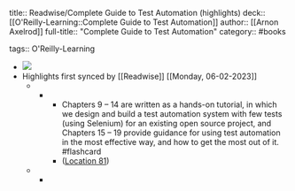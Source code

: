 title:: Readwise/Complete Guide to Test Automation (highlights)
deck:: [[O'Reilly-Learning::Complete Guide to Test Automation]]
author:: [[Arnon Axelrod]]
full-title:: "Complete Guide to Test Automation"
category:: #books

tags:: O'Reilly-Learning

- ![](https://m.media-amazon.com/images/I/618nY6mBnRL._SY160.jpg)
- Highlights first synced by [[Readwise]] [[Monday, 06-02-2023]]
	- -
		- Chapters 9 – 14 are written as a hands-on tutorial, in which we design and build a test automation system with few tests (using Selenium) for an existing open source project, and Chapters 15 – 19 provide guidance for using test automation in the most effective way, and how to get the most out of it. #flashcard
		- ([Location 81](https://readwise.io/to_kindle?action=open&asin=B07FKGVQP6&location=81))
	- -